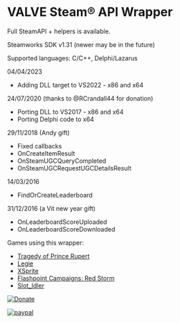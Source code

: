 VALVE Steam® API Wrapper
==========================

Full SteamAPI + helpers is available.

Steamworks SDK v1.31 (newer may be in the future)

Supported languages: C/C++, Delphi/Lazarus

04/04/2023
* Adding DLL target to VS2022 - x86 and x64

24/07/2020 (thanks to @RCrandall44 for donation)
* Porting DLL to VS2017 - x86 and x64
* Porting Delphi code to x64

29/11/2018 (Andy gift)
* Fixed callbacks 
 * OnCreateItemResult
 * OnSteamUGCQueryCompleted
 * OnSteamUGCRequestUGCDetailsResult

14/03/2016
* FindOrCreateLeaderboard

31/12/2016 (a Vit new year gift)
* OnLeaderboardScoreUploaded 
* OnLeaderboardScoreDownloaded


Games using this wrapper:
* [Tragedy of Prince Rupert](http://store.steampowered.com/app/611850/Tragedy_of_Prince_Rupert/)
* [Legie](http://store.steampowered.com/app/426050/Legie)
* [XSprite](https://store.steampowered.com/app/983780/XSprite/)
* [Flashpoint Campaigns: Red Storm](https://store.steampowered.com/app/330720/Flashpoint_Campaigns_Red_Storm_Players_Edition/)
* [Slot_Idler](https://store.steampowered.com/app/1804360/Slot_Idler/)


[![Donate](https://img.shields.io/badge/Donate-PayPal-green.svg)](http://paypal.me/thecocce)

[![paypal](https://www.paypalobjects.com/en_US/i/btn/btn_donateCC_LG.gif)](http://paypal.me/thecocce)
